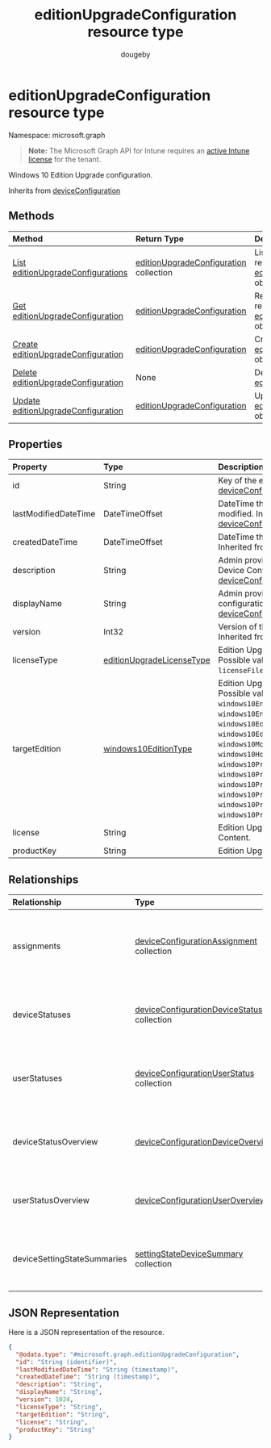 ﻿---
title: "editionUpgradeConfiguration resource type"
description: "Windows 10 Edition Upgrade configuration."
author: "dougeby"
localization_priority: Normal
ms.prod: "intune"
doc_type: resourcePageType
---

# editionUpgradeConfiguration resource type

Namespace: microsoft.graph

> **Note:** The Microsoft Graph API for Intune requires an [active Intune license](https://go.microsoft.com/fwlink/?linkid=839381) for the tenant.

Windows 10 Edition Upgrade configuration.

Inherits from [deviceConfiguration](../resources/intune-deviceconfig-deviceconfiguration.md)

## Methods

| Method                                                                                                 | Return Type                                                                                               | Description                                                                                                                                      |
| :----------------------------------------------------------------------------------------------------- | :-------------------------------------------------------------------------------------------------------- | :----------------------------------------------------------------------------------------------------------------------------------------------- |
| [List editionUpgradeConfigurations](../api/intune-deviceconfig-editionupgradeconfiguration-list.md)    | [editionUpgradeConfiguration](../resources/intune-deviceconfig-editionupgradeconfiguration.md) collection | List properties and relationships of the [editionUpgradeConfiguration](../resources/intune-deviceconfig-editionupgradeconfiguration.md) objects. |
| [Get editionUpgradeConfiguration](../api/intune-deviceconfig-editionupgradeconfiguration-get.md)       | [editionUpgradeConfiguration](../resources/intune-deviceconfig-editionupgradeconfiguration.md)            | Read properties and relationships of the [editionUpgradeConfiguration](../resources/intune-deviceconfig-editionupgradeconfiguration.md) object.  |
| [Create editionUpgradeConfiguration](../api/intune-deviceconfig-editionupgradeconfiguration-create.md) | [editionUpgradeConfiguration](../resources/intune-deviceconfig-editionupgradeconfiguration.md)            | Create a new [editionUpgradeConfiguration](../resources/intune-deviceconfig-editionupgradeconfiguration.md) object.                              |
| [Delete editionUpgradeConfiguration](../api/intune-deviceconfig-editionupgradeconfiguration-delete.md) | None                                                                                                      | Deletes a [editionUpgradeConfiguration](../resources/intune-deviceconfig-editionupgradeconfiguration.md).                                        |
| [Update editionUpgradeConfiguration](../api/intune-deviceconfig-editionupgradeconfiguration-update.md) | [editionUpgradeConfiguration](../resources/intune-deviceconfig-editionupgradeconfiguration.md)            | Update the properties of a [editionUpgradeConfiguration](../resources/intune-deviceconfig-editionupgradeconfiguration.md) object.                |

## Properties

| Property             | Type                                                                                       | Description                                                                                                                                                                                                                                                                                                                                                                                                      |
| :------------------- | :----------------------------------------------------------------------------------------- | :--------------------------------------------------------------------------------------------------------------------------------------------------------------------------------------------------------------------------------------------------------------------------------------------------------------------------------------------------------------------------------------------------------------- |
| id                   | String                                                                                     | Key of the entity. Inherited from [deviceConfiguration](../resources/intune-deviceconfig-deviceconfiguration.md)                                                                                                                                                                                                                                                                                                 |
| lastModifiedDateTime | DateTimeOffset                                                                             | DateTime the object was last modified. Inherited from [deviceConfiguration](../resources/intune-deviceconfig-deviceconfiguration.md)                                                                                                                                                                                                                                                                             |
| createdDateTime      | DateTimeOffset                                                                             | DateTime the object was created. Inherited from [deviceConfiguration](../resources/intune-deviceconfig-deviceconfiguration.md)                                                                                                                                                                                                                                                                                   |
| description          | String                                                                                     | Admin provided description of the Device Configuration. Inherited from [deviceConfiguration](../resources/intune-deviceconfig-deviceconfiguration.md)                                                                                                                                                                                                                                                            |
| displayName          | String                                                                                     | Admin provided name of the device configuration. Inherited from [deviceConfiguration](../resources/intune-deviceconfig-deviceconfiguration.md)                                                                                                                                                                                                                                                                   |
| version              | Int32                                                                                      | Version of the device configuration. Inherited from [deviceConfiguration](../resources/intune-deviceconfig-deviceconfiguration.md)                                                                                                                                                                                                                                                                               |
| licenseType          | [editionUpgradeLicenseType](../resources/intune-deviceconfig-editionupgradelicensetype.md) | Edition Upgrade License Type. Possible values are: `productKey`, `licenseFile`.                                                                                                                                                                                                                                                                                                                                  |
| targetEdition        | [windows10EditionType](../resources/intune-deviceconfig-windows10editiontype.md)           | Edition Upgrade Target Edition. Possible values are: `windows10Enterprise`, `windows10EnterpriseN`, `windows10Education`, `windows10EducationN`, `windows10MobileEnterprise`, `windows10HolographicEnterprise`, `windows10Professional`, `windows10ProfessionalN`, `windows10ProfessionalEducation`, `windows10ProfessionalEducationN`, `windows10ProfessionalWorkstation`, `windows10ProfessionalWorkstationN`. |
| license              | String                                                                                     | Edition Upgrade License File Content.                                                                                                                                                                                                                                                                                                                                                                            |
| productKey           | String                                                                                     | Edition Upgrade Product Key.                                                                                                                                                                                                                                                                                                                                                                                     |

## Relationships

| Relationship                | Type                                                                                                              | Description                                                                                                                                                 |
| :-------------------------- | :---------------------------------------------------------------------------------------------------------------- | :---------------------------------------------------------------------------------------------------------------------------------------------------------- |
| assignments                 | [deviceConfigurationAssignment](../resources/intune-deviceconfig-deviceconfigurationassignment.md) collection     | The list of assignments for the device configuration profile. Inherited from [deviceConfiguration](../resources/intune-deviceconfig-deviceconfiguration.md) |
| deviceStatuses              | [deviceConfigurationDeviceStatus](../resources/intune-deviceconfig-deviceconfigurationdevicestatus.md) collection | Device configuration installation status by device. Inherited from [deviceConfiguration](../resources/intune-deviceconfig-deviceconfiguration.md)           |
| userStatuses                | [deviceConfigurationUserStatus](../resources/intune-deviceconfig-deviceconfigurationuserstatus.md) collection     | Device configuration installation status by user. Inherited from [deviceConfiguration](../resources/intune-deviceconfig-deviceconfiguration.md)             |
| deviceStatusOverview        | [deviceConfigurationDeviceOverview](../resources/intune-deviceconfig-deviceconfigurationdeviceoverview.md)        | Device Configuration devices status overview Inherited from [deviceConfiguration](../resources/intune-deviceconfig-deviceconfiguration.md)                  |
| userStatusOverview          | [deviceConfigurationUserOverview](../resources/intune-deviceconfig-deviceconfigurationuseroverview.md)            | Device Configuration users status overview Inherited from [deviceConfiguration](../resources/intune-deviceconfig-deviceconfiguration.md)                    |
| deviceSettingStateSummaries | [settingStateDeviceSummary](../resources/intune-deviceconfig-settingstatedevicesummary.md) collection             | Device Configuration Setting State Device Summary Inherited from [deviceConfiguration](../resources/intune-deviceconfig-deviceconfiguration.md)             |

## JSON Representation

Here is a JSON representation of the resource.

<!-- {
  "blockType": "resource",
  "keyProperty": "id",
  "@odata.type": "microsoft.graph.editionUpgradeConfiguration"
}
-->

```json
{
  "@odata.type": "#microsoft.graph.editionUpgradeConfiguration",
  "id": "String (identifier)",
  "lastModifiedDateTime": "String (timestamp)",
  "createdDateTime": "String (timestamp)",
  "description": "String",
  "displayName": "String",
  "version": 1024,
  "licenseType": "String",
  "targetEdition": "String",
  "license": "String",
  "productKey": "String"
}
```
